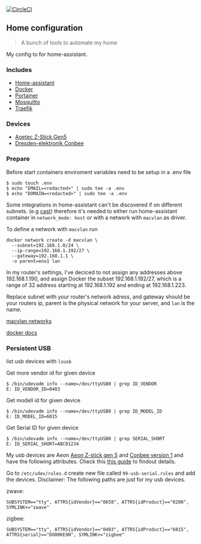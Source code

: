 [![CircleCI](https://circleci.com/gh/hafffe/home.svg?style=svg)](https://circleci.com/gh/hafffe/home)

## Home configuration
> A bunch of tools to automate my home

My config to for home-assistant.

### Includes
- [Home-assistant](http://github.com/home-assistant/home-assistant)
- [Docker](https://www.docker.com)
- [Portainer](https://github.com/portainer/portainer)
- [Mosquitto](https://github.com/eclipse/mosquitto)
- [Traefik](https://github.com/containous/traefik)


### Devices
- [Aoetec Z-Stick Gen5](https://aeotec.com/z-wave-usb-stick)
- [Dresden-elektronik Conbee](https://www.dresden-elektronik.de/conbee/)


### Prepare
Before start containers enviroment variables need to be setup in a .env file

```
$ sudo touch .env
$ echo "EMAIL=<redacted>" | sudo tee -a .env
$ echo "DOMAIN=<redacted>" | sudo tee -a .env
```

Some integrations in home-assistant can't be discovered if on different subnets.
(e.g [cast](https://www.home-assistant.io/integrations/cast/#docker-and-cast-devices-and-home-assistant-on-different-subnets)) therefore it's needed to either run home-assistant container in `network_mode: host` or with a network with `macvlan` as driver.

To define a network with `macvlan` run

```
docker network create -d macvlan \
  --subnet=192.168.1.0/24 \
  --ip-range=192.168.1.192/27 \
  --gateway=192.168.1.1 \
  -o parent=eno1 lan
```

In my router's settings, I've deciced to not assign any addresses above 192.168.1.190, and assign Docker the subset 192.168.1.192/27, which is a range of 32 address starting at 192.168.1.192 and ending at 192.168.1.223.

Replace subnet with your router's network adress, and gateway should be your routers ip, parent is the physical network for your server, and `lan` is the name.

[macvlan networks](https://blog.oddbit.com/post/2018-03-12-using-docker-macvlan-networks/)

[docker docs](https://docs.docker.com/v18.09/network/macvlan/)

### Persistent USB
list usb devices with `lsusb`

Get more vendor id for given device

```
$ /bin/udevadm info --name=/dev/ttyUSB0 | grep ID_VENDOR
E: ID_VENDOR_ID=0403
```

Get modell id for given device
```
$ /bin/udevadm info --name=/dev/ttyUSB0 | grep ID_MODEL_ID
E: ID_MODEL_ID=6015
```

Get Serial ID for given device

```
$ /bin/udevadm info --name=/dev/ttyUSB0 | grep SERIAL_SHORT
E: ID_SERIAL_SHORT=ABC01234
```

My usb devices are Aeon [Aeon Z-stick gen 5](https://aeotec.com/z-wave-usb-stick/)
and [Conbee version 1](https://phoscon.de/en/conbee) and have the following attributes.
Check this [this guide](http://hintshop.ludvig.co.nz/show/persistent-names-usb-serial-devices/) to findout details.

Go to `/etc/udev/rules.d` create new file called `99-usb-serial.rules` and add the devices.
Disclaimer: The following paths are just for my usb devices.

zwave:
```
SUBSYSTEM=="tty", ATTRS{idVendor}=="0658", ATTRS{idProduct}=="0200", SYMLINK+="zwave"
```

zigbee:
```
SUBSYSTEM=="tty", ATTRS{idVendor}=="0403", ATTRS{idProduct}=="6015", ATTRS{serial}=="DO00KE9N", SYMLINK+="zigbee"
```

